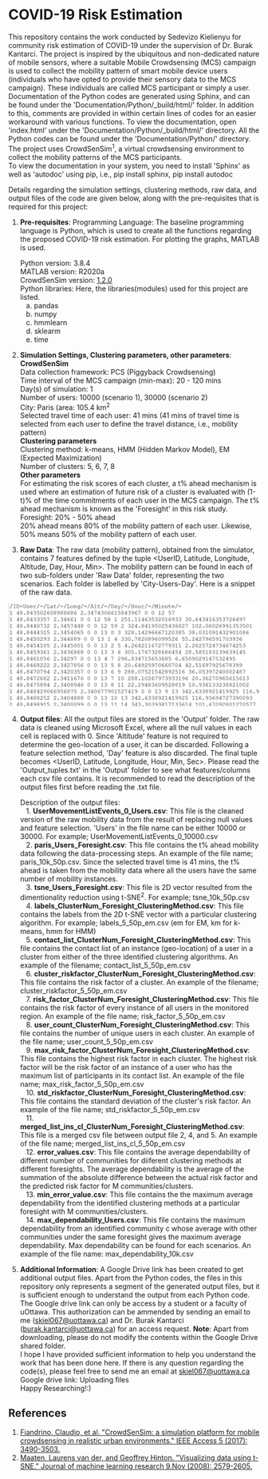 # COVID-19 Risk Estimation
This repository contains the work conducted by Sedevizo Kielienyu for community risk estimation of COVID-19 under the supervision of Dr. Burak Kantarci. The project is inspired by the ubiquitous and non-dedicated nature of mobile sensors, where a suitable Mobile Crowdsensing (MCS) campaign is used to collect the mobility pattern of smart mobile device users (individuals who have opted to provide their sensory data to the MCS campaign). These individuals are called MCS participant or simply a user. Documentation of the Python codes are generated using Sphinx, and can be found under the 'Documentation/Python/\_build/html/' folder. In addition to this, comments are provided in within certain lines of codes for an easier workaround with various functions. To view the documentation, open 'index.html' under the 'Documentation/Python/\_build/html/' directory. All the Python codes can be found under the 'Documentation/Python/' directory. The project uses CrowdSenSim<sup>1</sup>, a virtual crowdsensing environment to collect the mobility patterns of the MCS participants.  
To view the documentation in your system, you need to install 'Sphinx' as well as 'autodoc' using pip, i.e., pip install sphinx, pip install autodoc  

Details regarding the simulation settings, clustering methods, raw data, and output files of the code are given below, along with the pre-requisites that is required for this project:

1. **Pre-requisites**:
  Programming Language: The baseline programming language is Python, which is used to create all the functions regarding the proposed COVID-19 risk estimation. For plotting the   graphs, MATLAB is used. 
  
    Python version: 3.8.4  
    MATLAB version: R2020a  
    CrowdSenSim version: [1.2.0](https://crowdsensim.gforge.uni.lu/download.html)    
    Python libraries: Here, the libraries(modules) used for this project are listed.  
    &nbsp;&nbsp;&nbsp;a. pandas  
    &nbsp;&nbsp;&nbsp;b. numpy  
    &nbsp;&nbsp;&nbsp;c. hmmlearn  
    &nbsp;&nbsp;&nbsp;d. sklearm    
    &nbsp;&nbsp;&nbsp;e. time  
    
2. **Simulation Settings, Clustering parameters, other parameters**:  
  **CrowdSenSim**  
  Data collection framework: PCS (Piggyback Crowdsensing)    
  Time interval of the MCS campaign (min-max): 20 - 120 mins      
  Day(s) of simulation: 1  
  Number of users: 10000 (scenario 1), 30000 (scenario 2)  
  City: Paris (area: 105.4 km<sup>2</sup>  
  Selected travel time of each user: 41 mins (41 mins of travel time is selected from each user to define the travel distance, i.e., mobility pattern)  
  **Clustering parameters**  
  Clustering method: k-means, HMM (Hidden Markov Model), EM (Expected Maximization)  
  Number of clusters: 5, 6, 7, 8    
  **Other parameters**  
  For estimating the risk scores of each cluster, a t% ahead mechanism is used where an estimation of future risk of a cluster is evaluated with (1-t)% of the time commitments of each user in the MCS campaign. The t% ahead mechanism is known as the 'Foresight' in this risk study.   
  Foresight: 20% - 50% ahead    
  20% ahead means 80% of the mobility pattern of each user. Likewise, 50% means 50% of the mobility pattern of each user.
3. **Raw Data**:
  The raw data (mobility pattern), obtained from the simulator, contains 7 features defined by the tuple <UserID, Latitude, Longitude, Altitude, Day, Hour, Min>. The mobility pattern can be found in each of two sub-folders under 'Raw Data' folder, representing the two scenarios. Each folder is labelled by 'City-Users-Day'. Here is a snippet of the raw data.
<img src="images/raw_data.png" width=800>

4. **Output files**:
  All the output files are stored in the 'Output' folder. The raw data is cleaned using Microsoft Excel, where all the null values in each cell is replaced with 0. Since 'Altitude' feature is not required to determine the geo-location of a user, it can be discarded. Following a feature selection method, 'Day' feature is also discarded. The final tuple becomes <UserID, Latitude, Longitude, Hour, Min, Sec>. Please read the 'Output_tuples.txt' in the 'Output' folder to see what features/columns each csv file contains. It is recommended to read the description of the output files first before reading the .txt file.  
  
    Description of the output files:  
    &nbsp;&nbsp;&nbsp;1. **UserMovementListEvents_0_Users.csv**: This file is the cleaned version of the raw mobility data from the result of replacing null values and feature selection. 'Users' in the file name can be either 10000 or 30000. For example; UserMovementListEvents_0_10000.csv    
    &nbsp;&nbsp;&nbsp;2. **paris_Users_Foresight.csv**: This file contains the t% ahead mobility data following the data-processing steps. An example of the file name; paris_10k_50p.csv. Since the selected travel time is 41 mins, the t% ahead is taken from the mobility data where all the users have the same number of mobility instances.    
    &nbsp;&nbsp;&nbsp;3. **tsne_Users_Foresight.csv**: This file is 2D vector resulted from the dimentionality reduction using t-SNE<sup>2</sup>. For example; tsne_10k_50p.csv   
    &nbsp;&nbsp;&nbsp;4. **labels_ClusterNum_Foresight_ClusteringMethod.csv**: This file contains the labels from the 2D t-SNE vector with a particular clustering algorithm. For example; labels_5_50p_em.csv (em for EM, km for k-means, hmm for HMM)  
    &nbsp;&nbsp;&nbsp;5. **contact_list_ClusterNum_Foresight_ClusteringMethod.csv**: This file contains the contact list of an instance (geo-location) of a user in a cluster from either of the three identified clustering algorithms. An example of the filename; contact_list_5_50p_em.csv  
    &nbsp;&nbsp;&nbsp;6. **cluster_riskfactor_ClusterNum_Foresight_ClusteringMethod.csv**: This file contains the risk factor of a cluster. An example of the filename; cluster_riskfactor_5_50p_em.csv    
    &nbsp;&nbsp;&nbsp;7. **risk_factor_ClusterNum_Foresight_ClusteringMethod.csv**: This file contains the risk factor of every instance of all users in the monitored region. An example of the file name; risk_factor_5_50p_em.csv  
    &nbsp;&nbsp;&nbsp;8. **user_count_ClusterNum_Foresight_ClusteringMethod.csv**: This file contains the number of unique users in each cluster. An example of the file name; user_count_5_50p_em.csv  
    &nbsp;&nbsp;&nbsp;9. **max_risk_factor_ClusterNum_Foresight_ClusteringMethod.csv**: This file contains the highest risk factor in each cluster. The highest risk factor will be the risk factor of an instance of a user who has the maximum list of participants in its contact list. An example of the file name; max_risk_factor_5_50p_em.csv  
    &nbsp;&nbsp;&nbsp;10. **std_riskfactor_ClusterNum_Foresight_ClusteringMethod.csv**: This file contains the standard deviation of the cluster's risk factor. An example of the file name; std_riskfactor_5_50p_em.csv  
    &nbsp;&nbsp;&nbsp;11. **merged_list_ins_cl_ClusterNum_Foresight_ClusteringMethod.csv**: This file is a merged csv file between output file 2, 4, and 5. An example of the file name; merged_list_ins_cl_5_50p_em.csv  
    &nbsp;&nbsp;&nbsp;12. **error_values.csv**: This file contains the average dependability of different number of communities for diiferent clustering methods at different foresights. The average dependability is the average of the summation of the absolute difference between the actual risk factor and the predicted risk factor for M communities/clusters.  
    &nbsp;&nbsp;&nbsp;13. **min_error_value.csv**: This file contains the the maximum average dependability from the identified clustering methods at a particular foresight with M communities/clusters.  
    &nbsp;&nbsp;&nbsp;14. **max_dependability_Users.csv**: This file contains the maximum dependability from an identified community c whose average with other communities under the same foresight gives the maximum average dependability. Max dependability can be found for each scenarios. An example of the file name: max_dependability_10k.csv
    
5. **Additional Information**:
A Google Drive link has been created to get additional output files. Apart from the Python codes, the files in this repository only represents a segment of the generated output files, but it is sufficient enough to understand the output from each Python code. The Google drive link can only be access by a student or a faculty of uOttawa. This authorization can be ammended by sending an email to me (skiel067@uottawa.ca) and Dr. Burak Kantarci (burak.kantarci@uottawa.ca) for an access request. **Note**: Apart from downloading, please do not modify the contents within the Google Drive shared folder.   
I hope I have provided sufficient information to help you understand the work that has been done here. If there is any question regarding the code(s), please feel free to send me an email at skiel067@uottawa.ca  
Google drive link:  Uploading files  
Happy Researching!:)  

## References
1. [Fiandrino, Claudio, et al. "CrowdSenSim: a simulation platform for mobile crowdsensing in realistic urban environments." IEEE Access 5 (2017): 3490-3503.](http://www.cs.toronto.edu/~hinton/absps/tsnefinal.pdf)
2. [Maaten, Laurens van der, and Geoffrey Hinton. "Visualizing data using t-SNE." Journal of machine learning research 9.Nov (2008): 2579-2605.](https://ieeexplore.ieee.org/stamp/stamp.jsp?arnumber=7859284)
  

